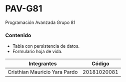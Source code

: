# PAV-G81

Programación Avanzada Grupo 81

### Contenido

- Tabla con persistencia de datos.
- Formulario hoja de vida.
 
Integrantes  | Código
------------- | -------------
Cristhian Mauricio Yara Pardo  | 20181020081
